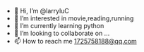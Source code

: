 - 👋 Hi, I’m @larryluC
- 👀 I’m interested in movie,reading,running    
- 🌱 I’m currently learning python
- 💞️ I’m looking to collaborate on ...
- 📫 How to reach me 1725758188@qq.com  

<!---
larryluC/larryluC is a ✨ special ✨ repository because its `README.md` (this file) appears on your GitHub profile.
You can click the Preview link to take a look at your changes.
--->

